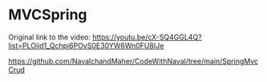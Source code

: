 # MVCSpring

Original link to the video:
https://youtu.be/cX-SQ4GGL4Q?list=PLOiid1_Qchpi6POvS0E30YW6Wn0FU8IJe

https://github.com/NavalchandMaher/CodeWithNaval/tree/main/SpringMvcCrud
